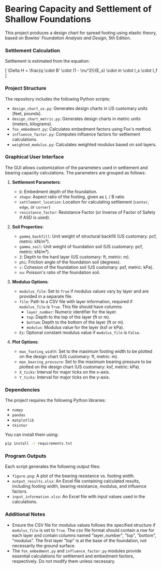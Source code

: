 # Bearing Capacity and Settlement of Shallow Foundations

This project produces a design chart for spread footing using elastic theory, based on Bowles' *Foundation Analysis and Design*, 5th Edition.

### Settlement Calculation

Settlement is estimated from the equation:

\[
\Delta H = \frac{q \cdot B' \cdot (1 - \nu^2)}{E_s} \cdot m \cdot I_s \cdot I_f
\]

### Project Structure

The repository includes the following Python scripts:

- `design_chart_us.py`: Generates design charts in US customary units (feet, pounds).
- `design_chart_metric.py`: Generates design charts in metric units (meters, kilograms).
- `fox_embedment.py`: Calculates embedment factors using Fox's method.
- `influence_factor.py`: Computes influence factors for settlement calculations.
- `weighted_modulus.py`: Calculates weighted modulus based on soil layers.

### Graphical User Interface

The GUI allows customization of the parameters used in settlement and bearing capacity calculations. The parameters are grouped as follows:

1. **Settlement Parameters**:

   - `D`: Embedment depth of the foundation.
   - `shape`: Aspect ratio of the footing, given as L / B ratio
   - `settlement_location`: Location for calculating settlement (`center`, `edge`, or `corner`)
   - `resistance_factor`: Resistance Factor (or Inverse of Factor of Safety if ASD is used).

2. **Soil Properties**:

   - `gamma_backfill`: Unit weight of structural backfill (US customary: pcf, metric: kN/m³).
   - `gamma_soil`: Unit weight of foundation soil (US customary: pcf, metric: kN/m³).
   - `Z`: Depth to the hard layer (US customary: ft, metric: m).
   - `phi`: Friction angle of the foundation soil (degrees).
   - `c`: Cohesion of the foundation soil (US customary: psf, metric: kPa).
   - `nu`: Poisson's ratio of the foundation soil.

3. **Modulus Options**:

   - `modulus_file`: Set to `True` if modulus values vary by layer and are provided in a separate file.
   - `file`: Path to a CSV file with layer information, required if `modulus_file` is `True`. This file should have columns:
     - `layer_number`: Numeric identifier for the layer.
     - `top`: Depth to the top of the layer (ft or m).
     - `bottom`: Depth to the bottom of the layer (ft or m).
     - `modulus`: Modulus value for the layer (ksf or kPa).
   - `Es`: Optional constant modulus value if `modulus_file` is `False`.

4. **Plot Options**:

   - `max_footing_width`: Set to the maximum footing width to be plotted on the design chart (US customary: ft, metric: m).
   - `max_bearing_pressure`: Set to the maximum bearing pressure to be plotted on the design chart (US customary: ksf, metric: kPa).
   - `X_ticks`: Interval for major ticks on the x-axis.
   - `Y_ticks`: Interval for major ticks on the y-axis.

### Dependencies

The project requires the following Python libraries:

- `numpy`
- `pandas`
- `matplotlib`
- `tkinter`

You can install them using:

```bash
pip install -r requirements.txt
```

### Program Outputs

Each script generates the following output files:

- `figure.png`: A plot of the bearing resistance vs. footing width.
- `output_results.xlsx`: An Excel file containing calculated results, including footing width, bearing resistance, modulus, and influence factors.
- `input_information.xlsx`: An Excel file with input values used in the calculations.

### Additional Notes

- Ensure the CSV file for modulus values follows the specified structure if `modulus_file` is set to `True`. The csv file format should contain a row for each layer and contain columns named "layer_number", "top", "bottom", "modulus". The first layer "top" is at the base of the foundation, not necessarily the ground surface.
- The `fox_embedment.py` and `influence_factor.py` modules provide essential calculations for settlement and embedment factors, respectively. Do not modify them unless necessary.

